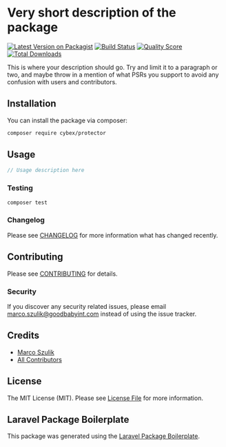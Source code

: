 # Very short description of the package

[![Latest Version on Packagist](https://img.shields.io/packagist/v/cybex/protector.svg?style=flat-square)](https://packagist.org/packages/cybex/protector)
[![Build Status](https://img.shields.io/travis/cybex/protector/master.svg?style=flat-square)](https://travis-ci.org/cybex/protector)
[![Quality Score](https://img.shields.io/scrutinizer/g/cybex/protector.svg?style=flat-square)](https://scrutinizer-ci.com/g/cybex/protector)
[![Total Downloads](https://img.shields.io/packagist/dt/cybex/protector.svg?style=flat-square)](https://packagist.org/packages/cybex/protector)

This is where your description should go. Try and limit it to a paragraph or two, and maybe throw in a mention of what PSRs you support to avoid any confusion with users and contributors.

## Installation

You can install the package via composer:

```bash
composer require cybex/protector
```

## Usage

``` php
// Usage description here
```

### Testing

``` bash
composer test
```

### Changelog

Please see [CHANGELOG](CHANGELOG.md) for more information what has changed recently.

## Contributing

Please see [CONTRIBUTING](CONTRIBUTING.md) for details.

### Security

If you discover any security related issues, please email marco.szulik@goodbabyint.com instead of using the issue tracker.

## Credits

- [Marco Szulik](https://github.com/cybex)
- [All Contributors](../../contributors)

## License

The MIT License (MIT). Please see [License File](LICENSE.md) for more information.

## Laravel Package Boilerplate

This package was generated using the [Laravel Package Boilerplate](https://laravelpackageboilerplate.com).